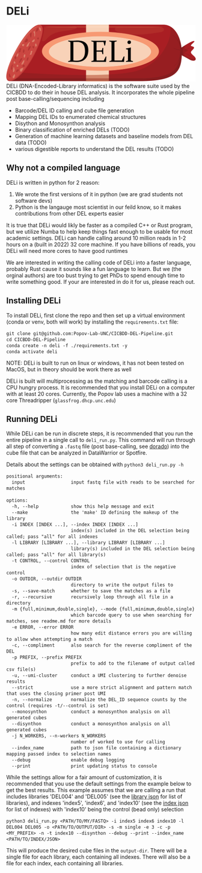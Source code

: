 # DELi
![DELi](./DELi_logo.png)
DELi (DNA-Encoded-Library informatics) is the software suite used by the CICBDD to do their in house DEL analysis.
It incorporates the whole pipeline post base-calling/sequencing including
- Barcode/DEL ID calling and cube file generation
- Mapping DEL IDs to enumerated chemical structures 
- Disython and Monosynthon analysis
- Binary classification of enriched DELs (TODO)
- Generation of machine learning datasets and baseline models from DEL data (TODO)
- various digestible reports to understand the DEL results (TODO)

## Why not a compiled language
DELi is written in python for 2 reason:
1. We wrote the first versions of it in python (we are grad students not software devs)
2. Python is the langauge most scientist in our feild know, so it makes contributions from other DEL experts easier

It is true that DELi would likly be faster as a compiled C++ or Rust program, but we utilize Numba to help 
keep things fast enough to be usable for most academic settings. DELi can handle calling around 10 million 
reads in 1-2 hours on a (built in 2022) 32 core machine. If you have billions of reads, you DELi will need
more cores to have good runtimes

We are interested in writing the calling code of DELi into a faster language, probably Rust cause it sounds
like a fun language to learn. But we (the orginal authors) are too bust trying to get PhDs to spend enough 
time to write something good. If your are interested in do it for us, please reach out.

## Installing DELi
To install DELi,
first clone the repo and then set up a virtual environment
(conda or venv, both will work) by installing the `requirements.txt` file:
```shell
git clone git@github.com:Popov-Lab-UNC/CICBDD-DEL-Pipeline.git
cd CICBDD-DEL-Pipeline
conda create -n deli -f ./requirements.txt -y
conda activate deli
```
NOTE: DELi is built to run on linux or windows,
it has not been tested on MacOS, but in theory should be work there as well

DELi is built will multiprocessing as the matching and barcode calling is a CPU hungry process.
It is recommended that you install DELi on a computer with at least 20 cores.
Currently, the Popov lab uses a machine with a 32 core Threadripper (`glassfrog.dhcp.unc.edu`)

## Running DELi
While DELi can be run in discrete steps,
it is recommended that you run the entire pipeline in a single call to `deli_run.py`.
This command will run through all step of converting a `.fastq` file
(post base-calling, see [dorado](#dorado-setup-for-base-calling-))
into the cube file that can be analyzed in DataWarrior or Spotfire.

Details about the settings can be obtained with `python3 deli_run.py -h`
```
positional arguments:
  input                 input fastq file with reads to be searched for matches

options:
  -h, --help            show this help message and exit
  --make                the 'make' ID defining the makeup of the library
  -i INDEX [INDEX ...], --index INDEX [INDEX ...]
                        index(s) included in the DEL selection being called; pass "all" for all indexes
  -l LIBRARY [LIBRARY ...], --library LIBRARY [LIBRARY ...]
                        library(s) included in the DEL selection being called; pass "all" for all library(s)
  -t CONTROL, --control CONTROL
                        index of selection that is the negative control
  -o OUTDIR, --outdir OUTDIR
                        directory to write the output files to
  -s, --save-match      whether to save the matches as a file
  -r, --recursive       recursively loop through all file in a directory
  -m {full,minimum,double,single}, --mode {full,minimum,double,single}
                        which barcode query to use when searching for matches, see readme.md for more details
  -e ERROR, --error ERROR
                        how many edit distance errors you are willing to allow when attempting a match
  -c, --compliment      also search for the reverse compliment of the DEL
  -p PREFIX, --prefix PREFIX
                        prefix to add to the filename of output called csv file(s)
  -u, --umi-cluster     conduct a UMI clustering to further denoise results
  --strict              use a more strict alignment and pattern match that uses the closing primer post UMI
  -n, --normalize       normalize the DEL_ID sequence counts by the control (requires -t/--control is set)
  --monosynthon         conduct a monosynthon analysis on all generated cubes
  --disynthon           conduct a monosynthon analysis on all generated cubes
  -j N_WORKERS, --n-workers N_WORKERS
                        number of worked to use for calling
  --index_name          path to json file containing a dictionary mapping passed index to selection names
  --debug               enable debug logging
  --print               print updating status to console
```

While the settings allow for a fair amount of customization,
it is recommended that you use the default settings from the example below to get the best results.
This example assumes that we are calling a run that includes libraries 'DEL004' and 'DEL005'
(see the [library json](https://github.com/Popov-Lab-UNC/CICBDD-DEL-Pipeline/blob/main/data/libs.json) for list of libraries),
and indexes 'index5', 'index6', and 'index10'
(see the [index json](https://github.com/Popov-Lab-UNC/CICBDD-DEL-Pipeline/blob/main/data/experiment_index.json) for list of indexes) with 'index10' being the control (bead only) selection
```shell
python3 deli_run.py <PATH/TO/MY/FASTQ> -i index5 index6 index10 -l DEL004 DEL005 -o <PATH/TO/OUTPUT/DIR> -s -m single -e 3 -c -p <MY_PREFIX> -n -t index10 --disynthon --debug --print --index_name <PATH/TO/INDEX/JSON>
```

This will produce the desired cube files in the `output-dir`.
There will be a single file for each library, each containing all indexes.
There will also be a file for each index, each containing all libraries.
